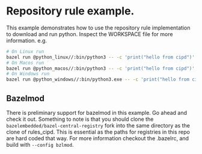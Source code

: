 # Repository rule example.
This example demonstrates how to use the repository rule implementation to
download and run python. Inspect the WORKSPACE file for more
information. e.g.

```sh
# On Linux run
bazel run @python_linux//:bin/python3 -- -c 'print("hello from cipd")'
# On Macos run
bazel run @python_macos//:bin/python3 -- -c 'print("hello from cipd")'
# On Windows run
bazel run @python_windows//:bin/python3.exe -- -c 'print("hello from cipd")'
```

## Bazelmod
There is preliminary support for bazelmod in this example. Go ahead and check
it out. Something to note is that you should clone the
`bazelembedded/bazel-central-registry` fork into the same directory as the clone
of rules_cipd. This is essential as the paths for registries in this repo
are hard coded that way. For more information checkout the .bazelrc, and build
with `--config bzlmod`.
